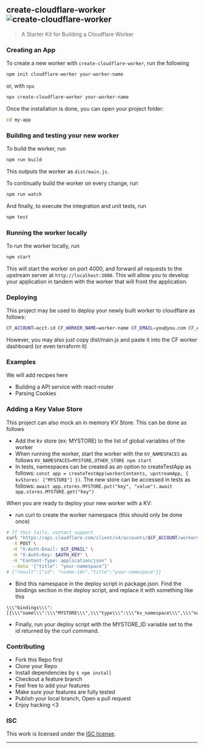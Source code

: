 ## create-cloudflare-worker ![create-cloudflare-worker](https://img.shields.io/npm/v/create-cloudflare-worker.svg)

> A Starter Kit for Building a Cloudflare Worker

### Creating an App

To create a new worker with `create-cloudflare-worker`, run the following

```bash
npm init cloudflare-worker your-worker-name
```

or, with `npx`

```bash
npx create-cloudflare-worker your-worker-name
```

Once the installation is done, you can open your project folder:

```bash
cd my-app
```

### Building and testing your new worker

To build the worker, run

```bash
npm run build
```

This outputs the worker as `dist/main.js`.

To continually build the worker on every change, run

```bash
npm run watch
```

And finally, to execute the integration and unit tests, run

```bash
npm test
```

### Running the worker locally

To run the worker locally, run

```bash
npm start
```

This will start the worker on port 4000, and forward all requests to the upstream server at `http://localhost:3000`. This will allow you to develop your application in tandem with the worker that will front the application.

### Deploying

This project may be used to deploy your newly built worker to cloudflare as follows:

```bash
CF_ACCOUNT=acct-id CF_WORKER_NAME=worker-name CF_EMAIL=you@you.com CF_AUTH_KEY=auth-key npm run deploy
```

However, you may also just copy dist/main.js and paste it into the CF worker dashboard (or even terraform it)

### Examples

We will add recipes here
- Building a API service with react-router
- Parsing Cookies

### Adding a Key Value Store

This project can also mock an in memory KV Store. This can be done as follows

- Add the kv store (ex: MYSTORE) to the list of global variables of the worker
- When running the worker, start the worker with the `KV_NAMESPACES` as follows `KV_NAMESPACES=MYSTORE,OTHER_STORE npm start`
- In tests, namespaces can be created as an option to createTestApp as follows: `const app = createTestApp(workerContents, upstreamApp, { kvStores: ["MYSTORE"] })`. The new store can be accessed in tests as follows: `await app.stores.MYSTORE.put("key", "value")`. `await app.stores.MYSTORE.get("key")`

When you are ready to deploy your new worker with a KV:

- run curl to create the worker namespace (this should only be done once)
```bash
# If this fails, contact support
curl "https://api.cloudflare.com/client/v4/accounts/$CF_ACCOUNT/workers/namespaces" \
  -X POST \
  -H "X-Auth-Email: $CF_EMAIL" \
  -H "X-Auth-Key: $AUTH_KEY" \
  -H "Content-Type: application/json" \
  --data '{"title": "your-namespace"}'
# {"result":{"id": "<some-id>","title":"your-namespace"}}
```
- Bind this namespace in the deploy script in package.json. Find the bindings section in the deploy script, and replace it with something like this
```
\\\"bindings\\\":[{\\\"name\\\":\\\"MYSTORE\\\",\\\"type\\\":\\\"kv_namespace\\\",\\\"namespace_id\\\":\\\"$MYSTORE_ID\\\"}]
```
- Finally, run your deploy script with the MYSTORE_ID variable set to the id returned by the curl command.

### Contributing
- Fork this Repo first
- Clone your Repo
- Install dependencies by `$ npm install`
- Checkout a feature branch
- Feel free to add your features
- Make sure your features are fully tested
- Publish your local branch, Open a pull request
- Enjoy hacking <3

### ISC

This work is licensed under the [ISC license](./LICENSE).

---
